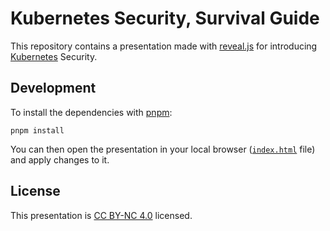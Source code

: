 # Kubernetes Security, Survival Guide

This repository contains a presentation made with [reveal.js][reveal.js] for
introducing [Kubernetes][kubernetes] Security.

## Development

To install the dependencies with [pnpm][pnpm]:

    pnpm install

You can then open the presentation in your local browser
([`index.html`](index.html) file) and apply changes to it.

## License

This presentation is [CC BY-NC 4.0][license] licensed.

 [kubernetes]: https://kubernetes.io/
 [license]: http://creativecommons.org/licenses/by-nc/4.0/
 [pnpm]: https://pnpm.io/
 [reveal.js]: https://github.com/hakimel/reveal.js
